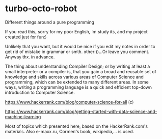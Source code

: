 turbo-octo-robot
================

Different things around a pure programming

If you read this, sorry for my poor English, Im study its, and my project created just for fun:) 

Unlikely that you want, but it would be nice if you edit my notes in order to get rid of mistake in grammar or smth. other:))...Or leave you comment. Anyway thx. in advance.


The thing about understanding Compiler Design; or by writing at least a small interpreter or a compiler is, that you gain a broad and reusable set of knowledge and skills across various areas of Computer Science and programming, which can be extended to many different areas. In some ways, writing a programming language is a quick and efficient top-down introduction to Computer Science.

https://www.hackerrank.com/blog/computer-science-for-all (c)

https://www.hackerrank.com/blog/getting-started-with-data-science-and-machine-learning

Most of topics which presented here, based on the HackerRank.com's materials.
Also  e-maxx.ru, Cormen's book, wikipedia,... is used.